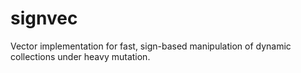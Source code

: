 # signvec
Vector implementation for fast, sign-based manipulation of dynamic collections under heavy mutation.
